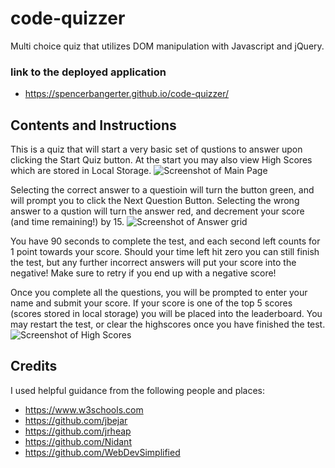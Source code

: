 # code-quizzer
Multi choice quiz that utilizes DOM manipulation with Javascript and jQuery.

### link to the deployed application
- https://spencerbangerter.github.io/code-quizzer/

## Contents and Instructions

This is a quiz that will start a very basic set of qustions to answer upon clicking the Start Quiz button. At the start you may also view High Scores which are stored in Local Storage.
![Screenshot of Main Page]()

Selecting the correct answer to a questioin will turn the button green, and will prompt you to click the Next Question Button.
Selecting the wrong answer to a qustion will turn the answer red, and decrement your score (and time remaining!) by 15.
![Screenshot of Answer grid]()

You have 90 seconds to complete the test, and each second left counts for 1 point towards your score. Should your time left hit zero you can still finish the test, but any further incorrect answers will put your score into the negative! Make sure to retry if you end up with a negative score!

Once you complete all the questions, you will be prompted to enter your name and submit your score. If your score is one of the top 5 scores (scores stored in local storage) you will be placed into the leaderboard. You may restart the test, or clear the highscores once you have finished the test.
![Screenshot of High Scores]()

## Credits

I used helpful guidance from the following people and places:

- https://www.w3schools.com
- https://github.com/jbejar
- https://github.com/jrheap
- https://github.com/Nidant
- https://github.com/WebDevSimplified